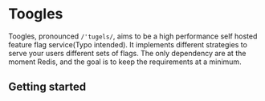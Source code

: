 # Toogles

Toogles, pronounced `/'tugels/`, aims to be a high performance self hosted feature flag service(Typo intended). It implements different strategies to serve your users different sets of flags. The only dependency are at the moment Redis, and the goal is to keep the requirements at a minimum.

## Getting started

